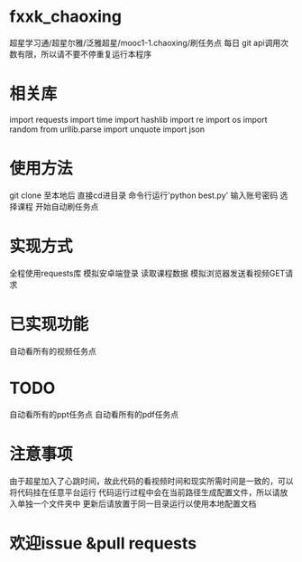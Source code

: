 ﻿# fxxk_chaoxing
超星学习通/超星尔雅/泛雅超星/mooc1-1.chaoxing/刷任务点
每日 git api调用次数有限，所以请不要不停重复运行本程序
# 相关库
import requests
import time
import hashlib
import re
import os
import random
from urllib.parse import unquote
import json

# 使用方法
git clone 至本地后 
直接cd进目录
命令行运行'python best.py'
输入账号密码
选择课程
开始自动刷任务点

# 实现方式
全程使用requests库
模拟安卓端登录
读取课程数据
模拟浏览器发送看视频GET请求

# 已实现功能
自动看所有的视频任务点

# TODO
自动看所有的ppt任务点
自动看所有的pdf任务点

# 注意事项
由于超星加入了心跳时间，故此代码的看视频时间和现实所需时间是一致的，可以将代码挂在任意平台运行
代码运行过程中会在当前路径生成配置文件，所以请放入单独一个文件夹中
更新后请放置于同一目录运行以使用本地配置文档
# 欢迎issue &pull requests

